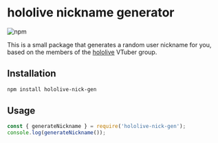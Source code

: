 # hololive nickname generator

![npm](https://img.shields.io/npm/v/hololive-nick-gen)

This is a small package that generates a random user nickname for you, based on the members of the [hololive](https://hololive.tv) VTuber group.

## Installation

```bash
npm install hololive-nick-gen
```

## Usage

```js
const { generateNickname } = require('hololive-nick-gen');
console.log(generateNickname());
```
